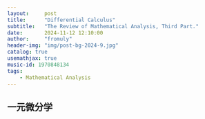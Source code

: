 ```yaml
---
layout:     post
title:      "Differential Calculus"
subtitle:   "The Review of Mathematical Analysis, Third Part."
date:       2024-11-12 12:10:00
author:     "fromuly"
header-img: "img/post-bg-2024-9.jpg"
catalog: true
usemathjax: true
music-id: 1970848134
tags:
    - Mathematical Analysis
---
```


## 一元微分学

